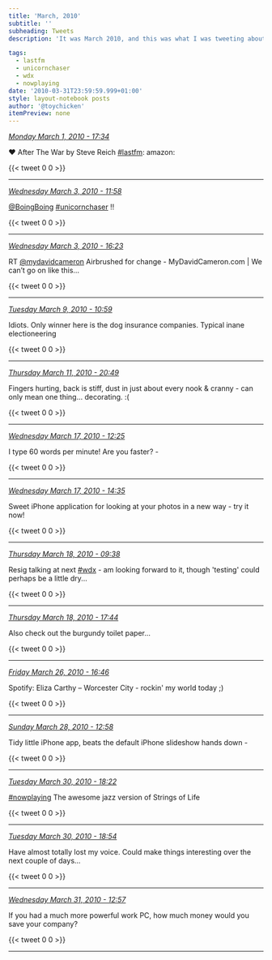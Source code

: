 ```yaml
---
title: 'March, 2010'
subtitle: ''
subheading: Tweets
description: 'It was March 2010, and this was what I was tweeting about...'

tags:
  - lastfm
  - unicornchaser
  - wdx
  - nowplaying
date: '2010-03-31T23:59:59.999+01:00'
style: layout-notebook posts
author: '@toychicken'
itemPreview: none
---
```


<p><a id="9833965952" href="#9833965952"><em title="2010-03-01T17:34:06.000+00:00">Monday March 1, 2010 - 17:34</em></a></p>
      
&#9829; After The War by Steve Reich [#lastfm](/tags/lastfm):  amazon: 

{{< tweet 0 0 >}}

---

<p><a id="9920991196" href="#9920991196"><em title="2010-03-03T11:58:40.000+00:00">Wednesday March 3, 2010 - 11:58</em></a></p>
      
[@BoingBoing](https://twitter.com/@BoingBoing)  [#unicornchaser](/tags/unicornchaser) !! 

{{< tweet 0 0 >}}

---

<p><a id="9930484137" href="#9930484137"><em title="2010-03-03T16:23:26.000+00:00">Wednesday March 3, 2010 - 16:23</em></a></p>
      
RT [@mydavidcameron](https://twitter.com/@mydavidcameron)  Airbrushed for change - MyDavidCameron.com | We can’t go on like this… 

{{< tweet 0 0 >}}

---

<p><a id="10215843589" href="#10215843589"><em title="2010-03-09T10:59:59.000+00:00">Tuesday March 9, 2010 - 10:59</em></a></p>
      
Idiots. Only winner here is the dog insurance companies. Typical inane electioneering 

{{< tweet 0 0 >}}

---

<p><a id="10339051396" href="#10339051396"><em title="2010-03-11T20:49:11.000+00:00">Thursday March 11, 2010 - 20:49</em></a></p>
      
Fingers hurting, back is stiff, dust in just about every nook & cranny - can only mean one thing... decorating. :(

{{< tweet 0 0 >}}

---

<p><a id="10618906168" href="#10618906168"><em title="2010-03-17T12:25:52.000+00:00">Wednesday March 17, 2010 - 12:25</em></a></p>
      
I type 60 words per minute! Are you faster? - 

{{< tweet 0 0 >}}

---

<p><a id="10624085501" href="#10624085501"><em title="2010-03-17T14:35:55.000+00:00">Wednesday March 17, 2010 - 14:35</em></a></p>
      
Sweet iPhone application for looking at your photos in a new way - try it now! 

{{< tweet 0 0 >}}

---

<p><a id="10663836227" href="#10663836227"><em title="2010-03-18T09:38:42.000+00:00">Thursday March 18, 2010 - 09:38</em></a></p>
      
Resig talking at next [#wdx](/tags/wdx) - am looking forward to it, though 'testing' could perhaps be a little dry... 

{{< tweet 0 0 >}}

---

<p><a id="10681770706" href="#10681770706"><em title="2010-03-18T17:44:36.000+00:00">Thursday March 18, 2010 - 17:44</em></a></p>
      
Also check out the burgundy toilet paper... 

{{< tweet 0 0 >}}

---

<p><a id="11098739035" href="#11098739035"><em title="2010-03-26T16:46:44.000+00:00">Friday March 26, 2010 - 16:46</em></a></p>
      
 Spotify: Eliza Carthy – Worcester City - rockin' my world today ;)

{{< tweet 0 0 >}}

---

<p><a id="11191427323" href="#11191427323"><em title="2010-03-28T12:58:43.000+01:00">Sunday March 28, 2010 - 12:58</em></a></p>
      
Tidy little iPhone app, beats the default iPhone slideshow hands down - 

{{< tweet 0 0 >}}

---

<p><a id="11318944766" href="#11318944766"><em title="2010-03-30T18:22:18.000+01:00">Tuesday March 30, 2010 - 18:22</em></a></p>
      
[#nowplaying](/tags/nowplaying) The awesome jazz version of Strings of Life 

{{< tweet 0 0 >}}

---

<p><a id="11320404696" href="#11320404696"><em title="2010-03-30T18:54:47.000+01:00">Tuesday March 30, 2010 - 18:54</em></a></p>
      
Have almost totally lost my voice. Could make things interesting over the next couple of days...

{{< tweet 0 0 >}}

---

<p><a id="11362638517" href="#11362638517"><em title="2010-03-31T12:57:06.000+01:00">Wednesday March 31, 2010 - 12:57</em></a></p>
      
If you had a much more powerful work PC, how much money would you save your company? 

{{< tweet 0 0 >}}

---
